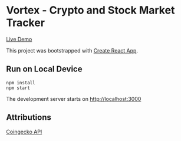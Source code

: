 # Vortex - Crypto and Stock Market Tracker
[Live Demo](https://animeshdas2000.github.io/vortex/) 


This project was bootstrapped with [Create React App](https://github.com/facebook/create-react-app).

## Run on Local Device
`npm install` \
`npm start`

The development server starts on [http://localhost:3000](http://localhost:3000)

## Attributions
[Coingecko API](https://coingecko.com/en/api/documentation)

